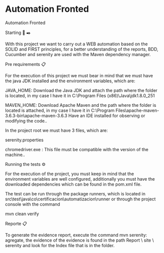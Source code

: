 # Automation Fronted
Automation Fronted

Starting 🦼 ✒️

With this project we want to carry out a WEB automation based on the SOLID and FIRST principles, for a better understanding of the reports, BDD, Cucumber and serenity are used with the Maven dependency manager.

Pre requirements 📋

For the execution of this project we must bear in mind that we must have the java JDK installed and the environment variables, which are:

JAVA_HOME: Download the Java JDK and attach the path where the folder is located, in my case I have it in C:\Program Files (x86)\Java\jdk1.8.0_251

MAVEN_HOME: Download Apache Maven and the path where the folder is located is attached, in my case I have it in C:\Program Files\apache-maven-3.6.3-bin\apache-maven-3.6.3
Have an IDE installed for observing or modifying the code..

In the project root we must have 3 files, which are:

serenity.properties

chromedriver.exe : This file must be compatible with the version of the machine..

Running the tests ⚙️

For the execution of the project, you must keep in mind that the environment variables are well configured, additionally you must have the downloaded dependencies which can be found in the pom.xml file.

The test can be run through the package runners, which is located in src\test\java\co\certificacion\automatizacion\runner or through the project console with the command

   mvn clean verify
   
Reporte 📋

To generate the evidence report, execute the command mvn serenity: agregate, the evidence of the evidence is found in the path Report \ site \ serenity and look for the Index file that is in the folder.